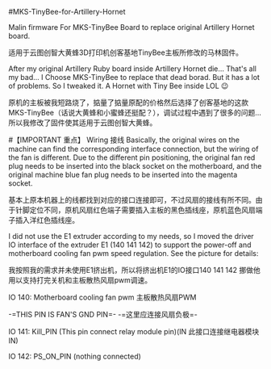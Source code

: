 #MKS-TinyBee-for-Artillery-Hornet

Malin firmware For MKS-TinyBee Board to replace original Artillery Hornet board.

适用于云图创智大黄蜂3D打印机创客基地TinyBee主板所修改的马林固件。

After my original Artillery Ruby board inside Artillery Hornet die... That's all my bad... I Choose MKS-TinyBee to replace that dead borad. But it has a lot of problems. So I tweaked it. A Hornet with Tiny Bee inside LOL 😉

原机的主板被我短路烧了，掂量了掂量原配的价格然后选择了创客基地的这款MKS-TinyBee（话说大黄蜂和小蜜蜂还挺配？），调试过程中遇到了很多的问题...所以我修改了固件使其适用于云图创智大黄蜂。

#【IMPORTANT 重点】 Wiring 接线
Basically, the original wires on the machine can find the corresponding interface connection, but the wiring of the fan is different. Due to the different pin positioning, the original fan red plug needs to be inserted into the black socket on the motherboard, and the original machine blue fan plug needs to be inserted into the magenta socket.

基本上原本机器上的线都找到对应的接口连接即可，不过风扇的接线有所不同。由于针脚定位不同，原机风扇红色端子需要插入主板的黑色插线座，原机蓝色风扇端子插入洋红色插线座。

I did not use the E1 extruder according to my needs, so I moved the driver IO interface of the extruder E1 (140 141 142) to support the power-off and motherboard cooling fan pwm speed regulation. See the picture for details:

我按照我的需求并未使用E1挤出机，所以将挤出机E1的IO接口140 141 142 挪做他用以支持打完关机和主板散热风扇pwm调速。

IO 140: Motherboard cooling fan pwm 主板散热风扇PWM

-=THIS PIN IS FAN'S GND PIN=- -=这里应连接风扇负极=-

IO 141: Kill_PIN (This pin connect relay module pin)(IN 此接口连接继电器模块IN)

IO 142: PS_ON_PIN (nothing connected)
